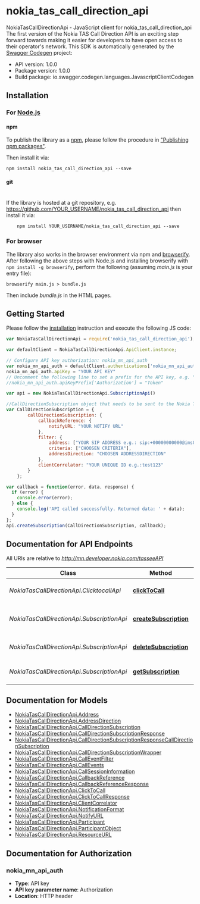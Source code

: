 # nokia_tas_call_direction_api

NokiaTasCallDirectionApi - JavaScript client for nokia_tas_call_direction_api
The first version of the Nokia TAS Call Direction API is an exciting step forward towards making it easier for developers to have open access to their operator's network.
This SDK is automatically generated by the [Swagger Codegen](https://github.com/swagger-api/swagger-codegen) project:

- API version: 1.0.0
- Package version: 1.0.0
- Build package: io.swagger.codegen.languages.JavascriptClientCodegen

## Installation

### For [Node.js](https://nodejs.org/)

#### npm

To publish the library as a [npm](https://www.npmjs.com/),
please follow the procedure in ["Publishing npm packages"](https://docs.npmjs.com/getting-started/publishing-npm-packages).

Then install it via:

```shell
npm install nokia_tas_call_direction_api --save
```

#### git
#
If the library is hosted at a git repository, e.g.
https://github.com/YOUR_USERNAME/nokia_tas_call_direction_api
then install it via:

```shell
    npm install YOUR_USERNAME/nokia_tas_call_direction_api --save
```

### For browser

The library also works in the browser environment via npm and [browserify](http://browserify.org/). After following
the above steps with Node.js and installing browserify with `npm install -g browserify`,
perform the following (assuming *main.js* is your entry file):

```shell
browserify main.js > bundle.js
```

Then include *bundle.js* in the HTML pages.

## Getting Started

Please follow the [installation](#installation) instruction and execute the following JS code:

```javascript
var NokiaTasCallDirectionApi = require('nokia_tas_call_direction_api');

var defaultClient = NokiaTasCallDirectionApi.ApiClient.instance;

// Configure API key authorization: nokia_mn_api_auth
var nokia_mn_api_auth = defaultClient.authentications['nokia_mn_api_auth'];
nokia_mn_api_auth.apiKey = "YOUR API KEY"
// Uncomment the following line to set a prefix for the API key, e.g. "Token" (defaults to null)
//nokia_mn_api_auth.apiKeyPrefix['Authorization'] = "Token"

var api = new NokiaTasCallDirectionApi.SubscriptionApi()

//CallDirectionSubscription object that needs to be sent to the Nokia TAS
var CallDirectionSubscription = {
        callDirectionSubscription: {
            callbackReference: {
                notifyURL: "YOUR NOTIFY URL"
            },
            filter: {
                address: ["YOUR SIP ADDRESS e.g.: sip:+00000000000@ims8.wirelessfuture.com"],
                criteria: ["CHOOSEN CRITERIA"],
                addressDirection: "CHOOSEN ADDRESSDIRECTION"
            },
            clientCorrelator: "YOUR UNIQUE ID e.g.:test123"
        }
    };

var callback = function(error, data, response) {
  if (error) {
    console.error(error);
  } else {
    console.log('API called successfully. Returned data: ' + data);
  }
};
api.createSubscription(CallDirectionSubscription, callback);

```

## Documentation for API Endpoints

All URIs are relative to *http://mn.developer.nokia.com/tasseeAPI*

Class | Method | HTTP request | Description
------------ | ------------- | ------------- | -------------
*NokiaTasCallDirectionApi.ClicktocallApi* | [**clickToCall**](docs/ClicktocallApi.md#clickToCall) | **POST** /callcontrol/v1/clicktocall | Create a click to call request
*NokiaTasCallDirectionApi.SubscriptionApi* | [**createSubscription**](docs/SubscriptionApi.md#createSubscription) | **POST** /callnotification/v1/subscriptions/callDirection | Create a call direction subscription
*NokiaTasCallDirectionApi.SubscriptionApi* | [**deleteSubscription**](docs/SubscriptionApi.md#deleteSubscription) | **DELETE** /callnotification/v1/subscriptions/callDirection/subs | Delete a call direction subscription
*NokiaTasCallDirectionApi.SubscriptionApi* | [**getSubscription**](docs/SubscriptionApi.md#getSubscription) | **GET** /callnotification/v1/subscriptions/callDirection/subs | Read a call direction subscription


## Documentation for Models

 - [NokiaTasCallDirectionApi.Address](docs/Address.md)
 - [NokiaTasCallDirectionApi.AddressDirection](docs/AddressDirection.md)
 - [NokiaTasCallDirectionApi.CallDirectionSubscription](docs/CallDirectionSubscription.md)
 - [NokiaTasCallDirectionApi.CallDirectionSubscriptionResponse](docs/CallDirectionSubscriptionResponse.md)
 - [NokiaTasCallDirectionApi.CallDirectionSubscriptionResponseCallDirectionSubscription](docs/CallDirectionSubscriptionResponseCallDirectionSubscription.md)
 - [NokiaTasCallDirectionApi.CallDirectionSubscriptionWrapper](docs/CallDirectionSubscriptionWrapper.md)
 - [NokiaTasCallDirectionApi.CallEventFilter](docs/CallEventFilter.md)
 - [NokiaTasCallDirectionApi.CallEvents](docs/CallEvents.md)
 - [NokiaTasCallDirectionApi.CallSessionInformation](docs/CallSessionInformation.md)
 - [NokiaTasCallDirectionApi.CallbackReference](docs/CallbackReference.md)
 - [NokiaTasCallDirectionApi.CallbackReferenceResponse](docs/CallbackReferenceResponse.md)
 - [NokiaTasCallDirectionApi.ClickToCall](docs/ClickToCall.md)
 - [NokiaTasCallDirectionApi.ClickToCallResponse](docs/ClickToCallResponse.md)
 - [NokiaTasCallDirectionApi.ClientCorrelator](docs/ClientCorrelator.md)
 - [NokiaTasCallDirectionApi.NotificationFormat](docs/NotificationFormat.md)
 - [NokiaTasCallDirectionApi.NotifyURL](docs/NotifyURL.md)
 - [NokiaTasCallDirectionApi.Participant](docs/Participant.md)
 - [NokiaTasCallDirectionApi.ParticipantObject](docs/ParticipantObject.md)
 - [NokiaTasCallDirectionApi.ResourceURL](docs/ResourceURL.md)


## Documentation for Authorization


### nokia_mn_api_auth

- **Type**: API key
- **API key parameter name**: Authorization
- **Location**: HTTP header

